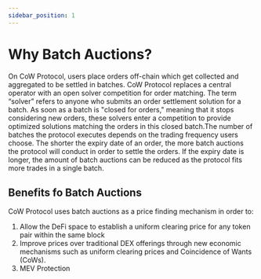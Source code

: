 ```yaml
---
sidebar_position: 1
---
```


# Why Batch Auctions?

On CoW Protocol, users place orders off-chain which get collected and aggregated to be settled in batches. CoW Protocol replaces a central operator with an open solver competition for order matching. The term “solver” refers to anyone who submits an order settlement solution for a batch. As soon as a batch is "closed for orders," meaning that it stops considering new orders, these solvers enter a competition to provide optimized solutions matching the orders in this closed batch.The number of batches the protocol executes depends on the trading frequency users choose. The shorter the expiry date of an order, the more batch auctions the protocol will conduct in order to settle the orders. If the expiry date is longer, the amount of batch auctions can be reduced as the protocol fits more trades in a single batch.


## Benefits fo Batch Auctions

CoW Protocol uses batch auctions as a price finding mechanism in order to:

1. Allow the DeFi space to establish a uniform clearing price for any token pair within the same block
2. Improve prices over traditional DEX offerings through new economic mechanisms such as uniform clearing prices and Coincidence of Wants (CoWs).
3. MEV Protection
